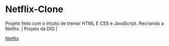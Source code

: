 # Netflix-Clone
Projeto feito com o intuito de treinar HTML E CSS e JavaScript. Recriando a Netflix. | Projeto da DIO |


[Netflix](https://i.imgur.com/MK7gd1B.png)


